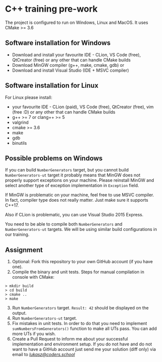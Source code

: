 # C++ training pre-work
The project is configured to run on Windows, Linux and MacOS. It uses CMake >= 3.6

## Software installation for Windows
- Download and install your favourite IDE - CLion, VS Code (free), QtCreator (free) or any other that can handle CMake builds
- Download MinGW compiler (g++, make, cmake, gdb)
or 
- Download and install Visual Studio (IDE + MSVC compiler)

## Software installation for Linux
For Linux please install:
- your favourite IDE - CLion (paid), VS Code (free), QtCreator (free), vim (free :D) or any other that can handle CMake builds
- g++ >= 7 or clang++ >= 5
- valgrind
- cmake >= 3.6
- make
- gdb
- binutils

## Possible problems on Windows
If you can build `NumberGenerators` target, but you cannot build `NumberGenerators-ut` target it probably means that MinGW does not properly support exceptions on your machine. Please reinstall MinGW and select another type of exception implementation in `Exception` field.

If MinGW is problematic on your machine, feel free to use MSVC compiler. In fact, compiler type does not really matter. Just make sure it supports C++17.

Also if CLion is problematic, you can use Visual Studio 2015 Express.

You need to be able to compile both `NumberGenerators` and `NumberGenerators-ut` targets. We will be using similar build configurations in our training.

## Assignment
1. Optional: Fork this repository to your own GitHub account (if you have one).
2. Compile the binary and unit tests. Steps for manual compilation in console with CMake:
  ```
  > mkdir build
  > cd build
  > cmake ..
  > make
  ```
3. Run `NumberGenerators` target. `Result: 42` should be displayed on the output.
4. Run `NumberGenerators-ut` target.
5. Fix mistakes in unit tests. In order to do that you need to implement `sumNumbersFromGenerators()` function to make all UTs pass. You can add more UTs if you wish.
6. Create a Pull Request to inform me about your successful implementation and environment setup. If you do not have and do not want to have a GitHub account just send me your solution (diff only) via email to *lukasz@coders.school*
